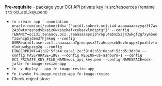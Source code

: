 **Pre-requisite** - package your OCI API private key in src/resources (rename it to oci_api_key.pem)

- `fn create app --annotation oracle.com/oci/subnetIds='["ocid1.subnet.oc1.iad.aaaaaaaaxzyqz3f7wv24i6wtyrgenpdybkaiz6wksszkafxcybeaxlndzptq"]' --config TENANCY=ocid1.tenancy.oc1..aaaaaaaapsj3hr6pl4abnz52jm3wkgf2gfxymbeofzswhcp5jdem3fhjmkeq --config USER=ocid1.user.oc1..aaaaaaaa7grmsqmsx27zuhcqesvb5dvhrwppxtpoxhlvfxvlukuwdypzeg2q --config FINGERPRINT=41:82:5f:44:ca:a1:2e:58:d2:63:6a:af:52:d5:3d:04 --config PASSPHRASE=1987 --config REGION=us-ashburn-1 --config OCI_PRIVATE_KEY_FILE_NAME=oci_api_key.pem --config NAMESPACE=odx-jafar fn-image-resize-app`
- `fn -v deploy --app fn-image-resize-app`
- `fn invoke fn-image-resize-app fn-image-resize`
- Check object store